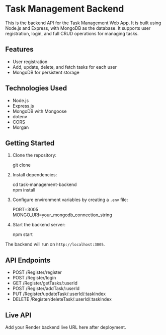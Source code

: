 # Task Management Backend

This is the backend API for the Task Management Web App. It is built using Node.js and Express, with MongoDB as the database. It supports user registration, login, and full CRUD operations for managing tasks.

## Features

- User registration
- Add, update, delete, and fetch tasks for each user
- MongoDB for persistent storage

## Technologies Used

- Node.js
- Express.js
- MongoDB with Mongoose
- dotenv
- CORS
- Morgan

## Getting Started

1. Clone the repository:

   git clone <your-backend-repo-url>

2. Install dependencies:

   cd task-management-backend  
   npm install

3. Configure environment variables by creating a `.env` file:

   PORT=3005  
   MONGO_URI=your_mongodb_connection_string

4. Start the backend server:

   npm start

The backend will run on `http://localhost:3005`.

## API Endpoints

- POST /Register/register
- POST /Register/login
- GET /Register/getTasks/:userId
- POST /Register/addTask/:userId
- PUT /Register/updateTask/:userId/:taskIndex
- DELETE /Register/deleteTask/:userId/:taskIndex

## Live API

Add your Render backend live URL here after deployment.
